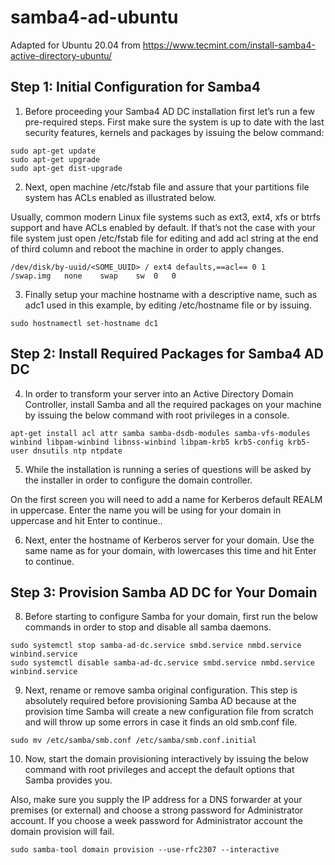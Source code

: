 # samba4-ad-ubuntu

Adapted for Ubuntu 20.04 from https://www.tecmint.com/install-samba4-active-directory-ubuntu/

## Step 1: Initial Configuration for Samba4

1. Before proceeding your Samba4 AD DC installation first let’s run a few pre-required steps. First make sure the system is up to date with the last security features, kernels and packages by issuing the below command:
```
sudo apt-get update 
sudo apt-get upgrade
sudo apt-get dist-upgrade
```
2. Next, open machine /etc/fstab file and assure that your partitions file system has ACLs enabled as illustrated below.

Usually, common modern Linux file systems such as ext3, ext4, xfs or btrfs support and have ACLs enabled by default. If that’s not the case with your file system just open /etc/fstab file for editing and add acl string at the end of third column and reboot the machine in order to apply changes.
```
/dev/disk/by-uuid/<SOME_UUID> / ext4 defaults,==acl== 0 1
/swap.img	none	swap	sw	0	0
```
3. Finally setup your machine hostname with a descriptive name, such as adc1 used in this example, by editing /etc/hostname file or by issuing.
```
sudo hostnamectl set-hostname dc1
```
## Step 2: Install Required Packages for Samba4 AD DC
4. In order to transform your server into an Active Directory Domain Controller, install Samba and all the required packages on your machine by issuing the below command with root privileges in a console.
```
apt-get install acl attr samba samba-dsdb-modules samba-vfs-modules winbind libpam-winbind libnss-winbind libpam-krb5 krb5-config krb5-user dnsutils ntp ntpdate
```
5. While the installation is running a series of questions will be asked by the installer in order to configure the domain controller.

On the first screen you will need to add a name for Kerberos default REALM in uppercase. Enter the name you will be using for your domain in uppercase and hit Enter to continue..

6. Next, enter the hostname of Kerberos server for your domain. Use the same name as for your domain, with lowercases this time and hit Enter to continue.

## Step 3: Provision Samba AD DC for Your Domain
8. Before starting to configure Samba for your domain, first run the below commands in order to stop and disable all samba daemons.
```
sudo systemctl stop samba-ad-dc.service smbd.service nmbd.service winbind.service
sudo systemctl disable samba-ad-dc.service smbd.service nmbd.service winbind.service
```
9. Next, rename or remove samba original configuration. This step is absolutely required before provisioning Samba AD because at the provision time Samba will create a new configuration file from scratch and will throw up some errors in case it finds an old smb.conf file.

```
sudo mv /etc/samba/smb.conf /etc/samba/smb.conf.initial
```
10. Now, start the domain provisioning interactively by issuing the below command with root privileges and accept the default options that Samba provides you.

Also, make sure you supply the IP address for a DNS forwarder at your premises (or external) and choose a strong password for Administrator account. If you choose a week password for Administrator account the domain provision will fail.

```
sudo samba-tool domain provision --use-rfc2307 --interactive
```
